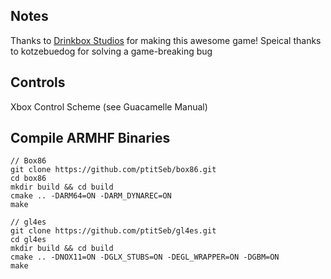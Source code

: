 ## Notes
Thanks to [Drinkbox Studios](https://www.gog.com/en/game/guacamelee_gold_edition) for making this awesome game!
Speical thanks to kotzebuedog for solving a game-breaking bug

## Controls

Xbox Control Scheme (see Guacamelle Manual)

## Compile ARMHF Binaries

```shell
// Box86
git clone https://github.com/ptitSeb/box86.git
cd box86
mkdir build && cd build
cmake .. -DARM64=ON -DARM_DYNAREC=ON
make

// gl4es
git clone https://github.com/ptitSeb/gl4es.git
cd gl4es
mkdir build && cd build
cmake .. -DNOX11=ON -DGLX_STUBS=ON -DEGL_WRAPPER=ON -DGBM=ON
make
```